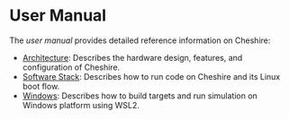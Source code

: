 # User Manual

The *user manual* provides detailed reference information on Cheshire:

- [Architecture](arch.md): Describes the hardware design, features, and configuration of Cheshire.
- [Software Stack](sw.md): Describes how to run code on Cheshire and its Linux boot flow.
- [Windows](windows.md): Describes how to build targets and run simulation on Windows platform using WSL2.

